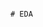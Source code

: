                                                                                                                # EDA 
